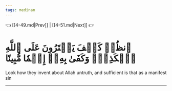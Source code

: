 ```yaml
---
tags: medinan
---
```


👈 [[4-49.md|Prev]] | [[4-51.md|Next]] 👉

# ٱنظُرۡ كَيۡفَ يَفۡتَرُونَ عَلَى ٱللَّهِ ٱلۡكَذِبَۖ وَكَفَىٰ بِهِۦٓ إِثۡمٗا مُّبِينًا

Look how they invent about Allah untruth, and sufficient is that as a manifest sin

---


